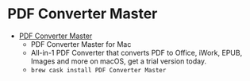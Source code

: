 # PDF Converter Master
- [PDF Converter Master](https://www.lightenpdf.com/pdf-converter-mac.html)
  -  PDF Converter Master for Mac
  - All-in-1 PDF Converter that converts PDF to Office, iWork, EPUB, Images and more on macOS, get a trial version today.
  - `brew cask install PDF Converter Master`
